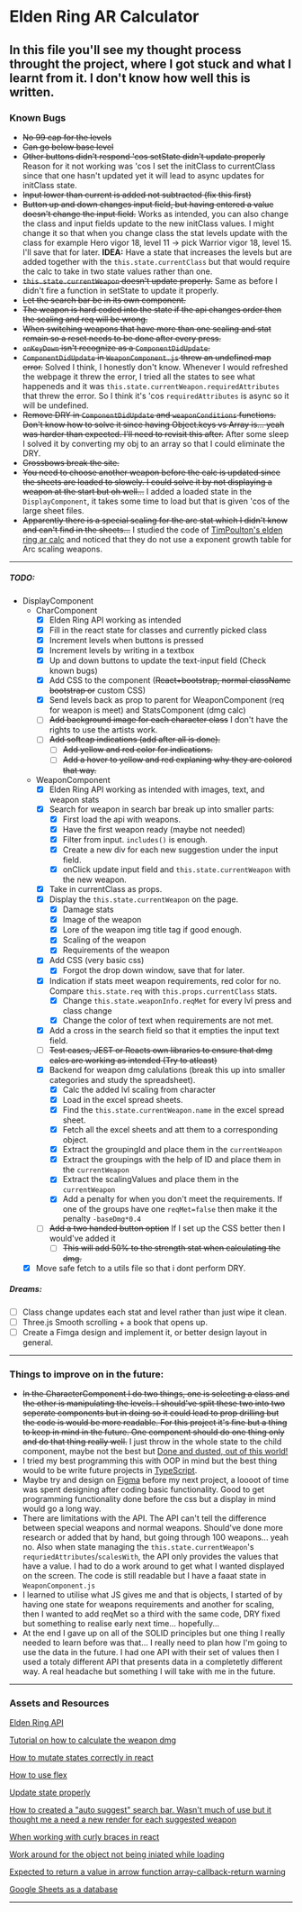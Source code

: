 # Elden Ring AR Calculator
In this file you'll see my thought process throught the project, where I got stuck and what I learnt from it. I don't know how well this is written. 
---
### Known Bugs
- ~~No 99 cap for the levels~~
- ~~Can go below base level~~
- ~~Other buttons didn't  respond 'cos setState didn't update properly~~ Reason for it not working was 'cos I set the initClass to currentClass since that one hasn't updated yet it will lead to async updates for initClass state.
- ~~Input lower than current is added not subtracted (fix this first)~~
- ~~Button up and down changes input field, but having entered a value doesn't change the input field.~~ Works as intended, you can also change the class and input fields update to the new initClass values. I might change it so that when you change class the stat levels update with the class for example Hero vigor 18, level 11 -> pick Warrior vigor 18, level 15. I'll save that for later. **IDEA:** Have a state that increases the levels but are added together with the `this.state.currentClass` but that would require the calc to take in two state values rather than one. 
- ~~`this.state.currentWeapon` doesn't update properly.~~ Same as before I didn't fire a function in setState to update it properly.
- ~~Let the search bar be in its own component.~~
- ~~The weapon is hard coded into the state if the api changes order then the scaling and req will be wrong.~~
- ~~When switching weapons that have more than one scaling and stat remain so a reset needs to be done after every press.~~
- ~~`onKeyDown` isn't recognize as a `ComponentDidUpdate`.~~
- ~~`ComponentDidUpdate` in `WeaponComponent.js` threw an undefined map error.~~ Solved I think, I honestly don't know. Whenever I would refreshed the webpage it threw the error, I tried all the states to see what happeneds and it was `this.state.currentWeapon.requiredAttributes` that threw the error. So I think it's 'cos `requiredAttributes` is async so it will be undefined.
- ~~Remove DRY in `ComponentDidUpdate` and `weaponConditions` functions. Don't know how to solve it since having Object.keys vs Array is... yeah was harder than expected. I'll need to revisit this after.~~ After some sleep I solved it by converting my obj to an array so that I could eliminate the DRY.
- ~~Crossbows break the site.~~
- ~~You need to choose another weapon before the calc is updated since the sheets are loaded to slowely. I could solve it by not displaying a weapon at the start but oh well...~~ I added a loaded state in the `DisplayComponent`, it takes some time to load but that is given 'cos of the large sheet files. 
- ~~Apparently there is a special scaling for the arc stat which I didn't know and can't find in the sheets...~~ I studied the code of [TimPoulton's elden ring ar calc](https://github.com/TomPoulton/elden-ring-damage-calculator/blob/main/js/calc/scaling.js) and noticed that they do not use a exponent growth table for Arc scaling weapons.
---
##### TODO:
- DisplayComponent
    - CharComponent
        - [X] Elden Ring API working as intended
        - [X] Fill in the react state for classes and currently picked class
        - [X] Increment levels when buttons is pressed 
        - [X] Increment levels by writing in a textbox
        - [X] Up and down buttons to update the text-input field (Check known bugs)
        - [X] Add CSS to the component (~~React+bootstrap, normal className bootstrap or~~ custom CSS)
        - [X] Send levels back as prop to parent for WeaponComponent (req for weapon is meet) and StatsComponent (dmg calc)
        - [ ] ~~Add background image for each character class~~ I don't have the rights to use the artists work.
        - [ ] ~~Add softcap indications (add after all is done).~~
            - [ ] ~~Add yellow and red color for indications.~~
            - [ ] ~~Add a hover to yellow and red explaning why they are colored that way.~~
    - WeaponComponent
        - [X] Elden Ring API working as intended with images, text, and weapon stats
        - [x] Search for weapon in search bar break up into smaller parts: 
            - [X] First load the api with weapons. 
            - [X] Have the first weapon ready (maybe not needed)
            - [X] Filter from input. `includes()` is enough.
            - [X] Create a new div for each new suggestion under the input field.
            - [X] onClick update input field and `this.state.currentWeapon` with the new weapon.
        - [X] Take in currentClass as props.
        - [X] Display the `this.state.currentWeapon` on the page.
            - [X] Damage stats
            - [X] Image of the weapon
            - [X] Lore of the weapon img title tag if good enough.
            - [X] Scaling of the weapon
            - [X] Requirements of the weapon
        - [X] Add CSS (very basic css)
            - [X] Forgot the drop down window, save that for later.
        - [X] Indication if stats meet weapon requirements, red color for no. Compare `this.state.req` with `this.props.currentClass` stats.
            - [X] Change `this.state.weaponInfo.reqMet` for every lvl press and class change
            - [X] Change the color of text when requirements are not met.
        - [X] Add a cross in the search field so that it empties the input text field.
        - [ ] ~~Test cases, JEST or Reacts own libraries to ensure that dmg calcs are working as intended (Try to atleast)~~
        - [X] Backend for weapon dmg calulations (break this up into smaller categories and study the spreadsheet).
            - [X] Calc the added lvl scaling from character
            - [X] Load in the excel spread sheets.
            - [X] Find the `this.state.currentWeapon.name` in the excel spread sheet.
            - [X] Fetch all the excel sheets and att them to a corresponding object.
            - [X] Extract the groupingId and place them in the `currentWeapon`
            - [X] Extract the groupings with the help of ID and place them in the `currentWeapon`
            - [X] Extract the scalingValues and place them in the `currentWeapon`
            - [X] Add a penalty for when you don't meet the requirements. If one of the groups have one `reqMet=false` then make it the penalty `-baseDmg*0.4`
        - [ ] ~~Add a two handed button option~~ If I set up the CSS better then I would've added it
            - [ ] ~~This will add 50% to the strength stat when calculating the dmg.~~
    - [X] Move safe fetch to a utils file so that i dont perform DRY.

##### Dreams:
- [ ] Class change updates each stat and level rather than just wipe it clean.
- [ ] Three.js Smooth scrolling + a book that opens up.
- [ ] Create a Fimga design and implement it, or better design layout in general.
---

### Things to improve on in the future:
- ~~In the CharacterComponent I do two things, one is selecting a class and the other is manipulating the levels. I should've split these two into two seperate components but in doing so it could lead to prop drilling but the code is would be more readable. For this project it's fine but a thing to keep in mind in the future. One component should do one thing only and do that thing really well.~~ I just throw in the whole state to the child component, maybe not the best but [Done and dusted, out of this world!](https://www.tiktok.com/@foodiechina888/video/7104087329823870210?is_from_webapp=v1&item_id=7104087329823870210)
- I tried my best programming this with OOP in mind but the best thing would to be write future projects in [TypeScript](https://www.typescriptlang.org/). 
- Maybe try and design on [Figma](https://www.figma.com/) before my next project, a loooot of time was spent designing after coding basic functionality. Good to get programming functionality done before the css but a display in mind would go a long way. 
- There are limitations with the API. The API can't tell the difference between special weapons and normal weapons. Should've done more research or added that by hand, but going through 100 weapons... yeah no. Also when state managing the `this.state.currentWeapon`'s `requriedAttributes`/`scalesWith`, the API only provides the values that have a value. I had to do a work around to get what I wanted displayed on the screen. The code is still readable but I have a faaat state in `WeaponComponent.js`
- I learned to utilise what JS gives me and that is objects, I started of by having one state for weapons requirements and another for scaling, then I wanted to add reqMet so a third with the same code, DRY fixed but something to realise early next time... hopefully...
- At the end I gave up on all of the SOLID principles but one thing I really needed to learn before was that... I really need to plan how I'm going to use the data in the future. I had one API with their set of values then I used a totaly different API that presents data in a completetly different way. A real headache but something I will take with me in the future.
---
### Assets and Resources
[Elden Ring API](https://docs.eldenring.fanapis.com/docs/)

[Tutorial on how to calculate the weapon dmg](https://docs.google.com/document/d/1WbKxdSTRYTg3NLoOPbsCQzWnU3dxx1i5oR3NldgnQ0o/edit)

[How to mutate states correctly in react](https://stackoverflow.com/questions/43638938/updating-an-object-with-setstate-in-react)

[How to use flex](https://css-tricks.com/snippets/css/a-guide-to-flexbox/)

[Update state properly](https://stackoverflow.com/questions/41446560/react-setstate-not-updating-state)

[How to created a "auto suggest" search bar. Wasn't much of use but it thought me a need a new render for each suggested weapon](https://www.youtube.com/watch?v=Ny5rkEKhaxc)

[When working with curly braces in react](https://stackoverflow.com/questions/53013437/expected-assignment-or-function-call-no-unused-expressions-reactjs)

[Work around for the object not being iniated while loading](https://stackoverflow.com/questions/2673147/javascript-array-value-is-undefined-how-do-i-test-for-that)

[Expected to return a value in arrow function array-callback-return warning](https://eslint.org/docs/latest/rules/array-callback-return)

[Google Sheets as a database](https://www.youtube.com/watch?v=K6Vcfm7TA5U)

---
